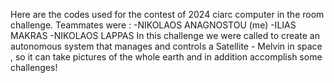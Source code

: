Here are the codes used for the contest of 2024 ciarc computer in the room challenge.
Teammates were :
-NIKOLAOS ANAGNOSTOU (me)
-ILIAS MAKRAS
-NIKOLAOS LAPPAS
In this challenge we were called to create an autonomous system that manages and controls a Satellite - Melvin in space , so it can take pictures of the whole earth and in addition accomplish some challenges!
